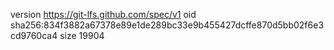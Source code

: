 version https://git-lfs.github.com/spec/v1
oid sha256:834f3882a67378e89e1de289bc33e9b455427dcffe870d5bb02f6e3cd9760ca4
size 19904
